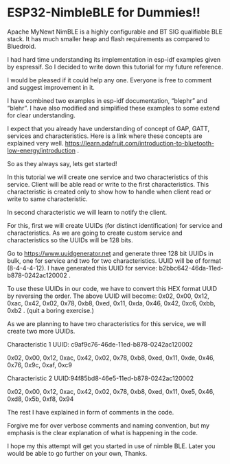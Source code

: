 # ESP32-NimbleBLE for Dummies!!

Apache MyNewt NimBLE is a highly configurable and BT SIG qualifiable BLE stack. It has much smaller heap and flash requirements as compared to Bluedroid.

I had hard time understanding its implementation in esp-idf examples given by espressif. So I decided to write down this tutorial for my future reference. 

I would be pleased if it could help any one. Everyone is free to comment and suggest improvement in it.

I have combined two examples in esp-idf documentation, “blephr” and “blehr”. I have also modified and simplified these examples to some extend for clear understanding.

I expect that you already have understanding of concept of GAP, GATT, services and characteristics. Here is a link where these concepts are explained very well. https://learn.adafruit.com/introduction-to-bluetooth-low-energy/introduction .

So as they always say, lets get started!

In this tutorial we will create one service and two characteristics of this service.
Client will be able read or write to the first characteristics. This characteristic is created only to show how to handle when client read or write to same characteristic.

In second characteristic we will learn to notify the client.

For this, first we will create UUIDs (for distinct identification) for service and characteristics. As we are going to create custom service and characteristics so the UUIDs will be 128 bits.  

Go to https://www.uuidgenerator.net and generate three 128 bit UUIDs in bulk, one  for service and two for two characteristics. UUID will be of format (8-4-4-4-12).
I have generated this UUID for service:  b2bbc642-46da-11ed-b878-0242ac120002 .


To use these UUIDs in our code, we have to convert this HEX format UUID  by reversing the order. The above UUID will become:
 0x02, 0x00, 0x12, 0xac, 0x42, 0x02, 0x78, 0xb8, 0xed, 0x11, 0xda, 0x46, 0x42, 0xc6, 0xbb, 0xb2 . (quit a boring exercise.)

 As we are planning to have two characteristics for this service, we will create two more UUIDs.

 Characteristic 1 UUID: c9af9c76-46de-11ed-b878-0242ac120002

 0x02, 0x00, 0x12, 0xac, 0x42, 0x02, 0x78, 0xb8, 0xed, 0x11, 0xde, 0x46, 0x76, 0x9c, 0xaf, 0xc9


 Characteristic 2 UUID:94f85bd8-46e5-11ed-b878-0242ac120002

 0x02, 0x00, 0x12, 0xac, 0x42, 0x02, 0x78, 0xb8, 0xed, 0x11, 0xe5, 0x46, 0xd8, 0x5b, 0xf8, 0x94
 
The rest I have explained in form of comments in the code.

Forgive me for over verbose comments and naming convention, but my emphasis is the clear explanation of what is happening in the code.

I hope my this attempt will get you started in use of nimble BLE. Later you would be able to go further on your own, Thanks.




